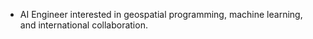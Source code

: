 - AI Engineer interested in geospatial programming, machine learning, and international collaboration.

